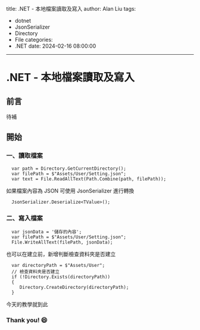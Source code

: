 title: .NET - 本地檔案讀取及寫入
author: Alan Liu
tags:
  - dotnet
  - JsonSerializer
  - Directory
  - File
categories:
  - .NET
date: 2024-02-16 08:00:00
---
# .NET - 本地檔案讀取及寫入

## 前言

待補

## 開始

### 一、讀取檔案

```C#=
  var path = Directory.GetCurrentDirectory();
  var filePath = $"Assets/User/Setting.json";
  var text = File.ReadAllText(Path.Combine(path, filePath));
```

如果檔案內容為 JSON 可使用 JsonSerializer 進行轉換

```C#=
  JsonSerializer.Deserialize<TValue>();
```

### 二、寫入檔案


```C#=
  var jsonData = '儲存的內容';
  var filePath = $"Assets/User/Setting.json";
  File.WriteAllText(filePath, jsonData);
```

也可以在建立前，新增判斷檢查資料夾是否建立

```C#=
  var directoryPath = $"Assets/User";
  // 檢查資料夾是否建立
  if (!Directory.Exists(directoryPath))
  {
     Directory.CreateDirectory(directoryPath);
  }
```

今天的教學就到此

### Thank you! :smile:

